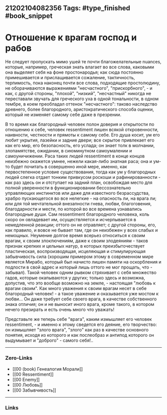 21202104082356
Tags: #type_finished #book_snippet  
---
# Отношение к врагам господ и рабов

Не следует пропускать мимо ушей те почти благожелательные nuances, которые, например, греческая знать влагает во все слова, каковыми она выделяет себя на фоне простонародья; как сюда постоянно примешивается и прислащивается сожаление, тактичность, терпимость, пока наконец почти все слова, подходящие простолюдину, не оборачиваются выражениями "несчастного", "прискорбного", - и как, с другой стороны, "плохой", "низкий", "несчастный" никогда не переставали звучать для греческого уха в одной тональности, в одном тембре, в коем преобладал оттенок "несчастного": таково наследство древнего, более благородного, аристократического способа оценки, который не изменяет самому себе даже в презрении. 

В то время как благородный человек полон доверия и открытости по отношению к себе, человек ressentiment лишен всякой откровенности, наивности, честности и прямоты к самому себе. Его душа косит, ум его любит укрытия, лазейки и задние двери; все скрытое привлекает его как его мир, его безопасность, его услада; он знает толк в молчании, злопамятстве, ожидании, в сиюминутном самоумалении и самоуничижении. Раса таких людей ressentiment в конце концов неизбежно окажется умнее, нежели какая-либо знатная раса; она и ум-то будет почитать в совершенно иной мере, именно, как первостепенное условие существования, тогда как ум у благородных людей слегка отдает тонким привкусом роскоши и рафинированности - как раз здесь он и отступает на задний план, освобождая место для полной уверенности в функционировании бессознательно управляющих инстинктов или даже для известного безрассудства, храбро пускающегося во все нелегкие - на опасность ли, на врага ли; или для той мечтательной внезапности гнева, любви, благоговения, благодарности и мести, по которой во все времена узнавались благородные души. Сам ressentiment благородного человека, коль скоро он овладевает им, осуществляется и исчерпывается в немедленной реакции; оттого он не отравляет; с другой стороны, его, как правило, и вовсе не бывает там, где он неизбежен у всех слабых и немощных. Неумение долгое время всерьез относиться к своим врагам, к своим злоключениям, даже к своим злодеяниям - таков признак крепких и цельных натур, в которых преизбыточествует пластическая, воспроизводящая, исцеляющая и стимулирующая забывчивость сила (хорошим примером этому в современном мире является Мирабо, который был начисто лишен памяти на оскорбления и подлости в свой адрес и который лишь оттого не мог прощать, что - забывал). Такой человек одним рывком стряхивает с себя множество гадов, которые окапываются у других; только здесь и возможна, допустив, что это вообще возможно на земле, - настоящая "любовь к врагам своим". Как много уважения к своим врагам несет в себе благородный человек! - а такое уважение и оказывается уже мостом к любви... Он даже требует себе своего врага, в качестве собственного знака отличия; он и не выносит иного врага, кроме такого, в котором нечего презирать и есть очень много что уважать! 

Представьте же теперь себе "врага", каким измышляет его человек ressentiment, - и именно к этому сведется его деяние, его творчество: он измышляет "злого врага", "злого" как раз в качестве основного понятия, исходя из которого и как послеобраз и антипод которого он выдумывает и "доброго" - самого себя!..

---
### Zero-Links
- [[00 (book) Генеалогия Морали]]
- [[00 Ressentiment]]
- [[00 Enemy]]
- [[00 Любовь]]
- [[00 Забывчивость]]
---
### Links